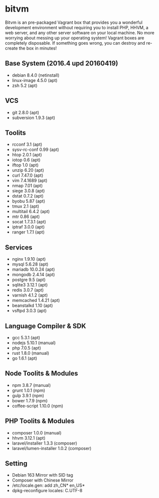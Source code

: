 # bitvm
Bitvm is an pre-packaged Vagrant box that provides you a wonderful development environment without requiring you to install PHP, HHVM, a web server, and any other server software on your local machine. No more worrying about messing up your operating system! Vagrant boxes are completely disposable. If something goes wrong, you can destroy and re-create the box in minutes!

## Base System (2016.4 upd 20160419)
* debian 8.4.0 (netinstall)
* linux-image 4.5.0 (apt)
* zsh 5.2 (apt)

## VCS
* git 2.8.0 (apt)
* subversion 1.9.3 (apt)

## Toolits
* rcconf 3.1 (apt)
* sysv-rc-conf 0.99 (apt)
* htop 2.0.1 (apt)
* iotop 0.6 (apt)
* iftop 1.0 (apt)
* unzip 6.20 (apt)
* curl 7.47.0 (apt)
* vim 7.4.1689 (apt)
* nmap 7.01 (apt)
* siege 3.0.8 (apt)
* dstat 0.7.2 (apt)
* byobu 5.87 (apt)
* tmux 2.1 (apt)
* multitail 6.4.2 (apt)
* mtr 0.86 (apt)
* socat 1.7.3.1 (apt)
* iptraf 3.0.0 (apt)
* ranger 1.7.1 (apt)

## Services
* nginx 1.9.10 (apt)
* mysql 5.6.28 (apt)
* mariadb 10.0.24 (apt)
* mongodb 2.4.14 (apt)
* postgre 9.5 (apt)
* sqlite3 3.12.1 (apt)
* redis 3.0.7 (apt)
* varnish 4.1.2 (apt)
* memcached 1.4.21 (apt)
* beanstalkd 1.10 (apt)
* vsftpd 3.0.3 (apt)

## Language Compiler & SDK
* gcc 5.3.1 (apt)
* nodejs 5.10.1 (manual)
* php 7.0.5 (apt)
* rust 1.8.0 (manual)
* go 1.6.1 (apt)

## Node Toolits & Modules
* npm 3.8.7 (manual)
* grunt 1.0.1 (npm)
* gulp 3.9.1 (npm)
* bower 1.7.9 (npm)
* coffee-script 1.10.0 (npm)

## PHP Toolits & Modules
* composer 1.0.0 (manual)
* hhvm 3.12.1 (apt)
* laravel/installer 1.3.3 (composer)
* laravel/lumen-installer 1.0.2 (composer)

## Setting
* Debian 163 Mirror with SID tag
* Composer with Chinese Mirror
* /etc/locale.gen: add zh_CN* en_US*
* dpkg-reconfigure locales: C.UTF-8